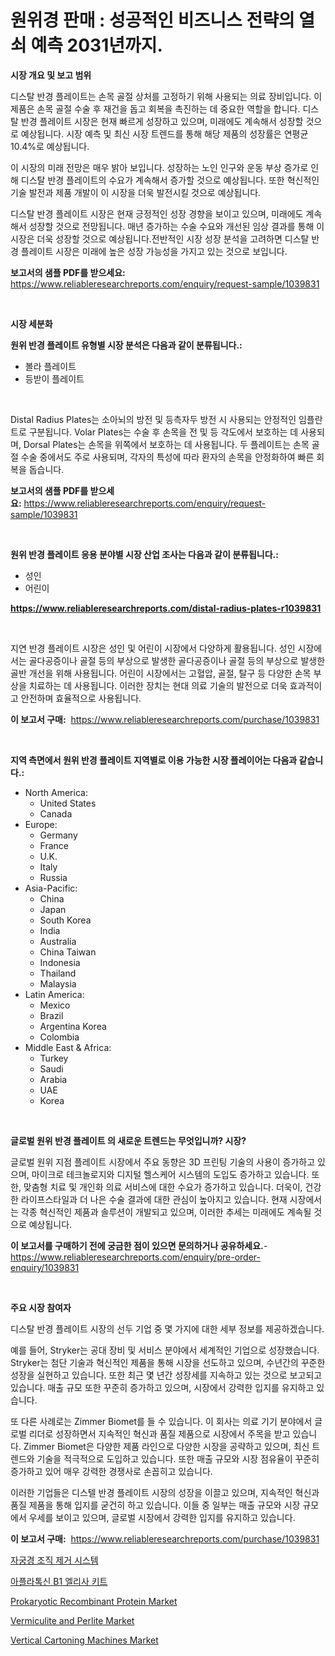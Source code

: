 <p><h1>원위경 판매 : 성공적인 비즈니스 전략의 열쇠 예측 2031년까지.</h1></p><p><strong>시장 개요 및 보고 범위</strong></p>
<p><p>디스탈 반경 플레이트는 손목 골절 상처를 고정하기 위해 사용되는 의료 장비입니다. 이 제품은 손목 골절 수술 후 재건을 돕고 회복을 촉진하는 데 중요한 역할을 합니다. 디스탈 반경 플레이트 시장은 현재 빠르게 성장하고 있으며, 미래에도 계속해서 성장할 것으로 예상됩니다. 시장 예측 및 최신 시장 트렌드를 통해 해당 제품의 성장률은 연평균 10.4%로 예상됩니다.</p><p>이 시장의 미래 전망은 매우 밝아 보입니다. 성장하는 노인 인구와 운동 부상 증가로 인해 디스탈 반경 플레이트의 수요가 계속해서 증가할 것으로 예상됩니다. 또한 혁신적인 기술 발전과 제품 개발이 이 시장을 더욱 발전시킬 것으로 예상됩니다.</p><p>디스탈 반경 플레이트 시장은 현재 긍정적인 성장 경향을 보이고 있으며, 미래에도 계속해서 성장할 것으로 전망됩니다. 매년 증가하는 수술 수요와 개선된 임상 결과를 통해 이 시장은 더욱 성장할 것으로 예상됩니다.전반적인 시장 성장 분석을 고려하면 디스탈 반경 플레이트 시장은 미래에 높은 성장 가능성을 가지고 있는 것으로 보입니다.</p></p>
<p><strong>보고서의 샘플 PDF를 받으세요:</strong> <a href="https://www.reliableresearchreports.com/enquiry/request-sample/1039831">https://www.reliableresearchreports.com/enquiry/request-sample/1039831</a></p>
<p>&nbsp;</p>
<p><strong>시장 세분화</strong></p>
<p><strong>원위 반경 플레이트 유형별 시장 분석은 다음과 같이 분류됩니다.:</strong></p>
<p><ul><li>볼라 플레이트</li><li>등받이 플레이트</li></ul></p>
<p>&nbsp;</p>
<p><p>Distal Radius Plates는 소아뇌의 방전 및 등측자두 방전 시 사용되는 안정적인 임플란트로 구분됩니다. Volar Plates는 수술 후 손목을 전 및 등 각도에서 보호하는 데 사용되며, Dorsal Plates는 손목을 위쪽에서 보호하는 데 사용됩니다. 두 플레이트는 손목 골절 수술 중에서도 주로 사용되며, 각자의 특성에 따라 환자의 손목을 안정화하여 빠른 회복을 돕습니다.</p></p>
<p><strong>보고서의 샘플 PDF를 받으세요:</strong>&nbsp;<a href="https://www.reliableresearchreports.com/enquiry/request-sample/1039831">https://www.reliableresearchreports.com/enquiry/request-sample/1039831</a></p>
<p>&nbsp;</p>
<p><strong> 원위 반경 플레이트 응용 분야별 시장 산업 조사는 다음과 같이 분류됩니다.:</strong></p>
<p><ul><li>성인</li><li>어린이</li></ul></p>
<p><strong><a href="https://www.reliableresearchreports.com/distal-radius-plates-r1039831">https://www.reliableresearchreports.com/distal-radius-plates-r1039831</a></strong></p>
<p>&nbsp;</p>
<p><p>지연 반경 플레이트 시장은 성인 및 어린이 시장에서 다양하게 활용됩니다. 성인 시장에서는 골다공증이나 골절 등의 부상으로 발생한 골다공증이나 골절 등의 부상으로 발생한 골반 개선을 위해 사용됩니다. 어린이 시장에서는 고혈압, 골절, 탈구 등 다양한 손목 부상을 치료하는 데 사용됩니다. 이러한 장치는 현대 의료 기술의 발전으로 더욱 효과적이고 안전하며 효율적으로 사용됩니다.</p></p>
<p><strong>이 보고서 구매:</strong>&nbsp; <a href="https://www.reliableresearchreports.com/purchase/1039831">https://www.reliableresearchreports.com/purchase/1039831</a></p>
<p>&nbsp;</p>
<p><strong>지역 측면에서 원위 반경 플레이트 지역별로 이용 가능한 시장 플레이어는 다음과 같습니다.:</strong></p>
<p><ul>
    <li>
        North America:
        <ul>
            <li>United States</li>
            <li>Canada</li>
        </ul>
    </li>
    <li>
        Europe:
        <ul>
            <li>Germany</li>
            <li>France</li>
            <li>U.K.</li>
            <li>Italy</li>
            <li>Russia</li>
        </ul>
    </li>
    <li>
        Asia-Pacific:
        <ul>
            <li>China</li>
            <li>Japan</li>
            <li>South Korea</li>
            <li>India</li>
            <li>Australia</li>
            <li>China Taiwan</li>
            <li>Indonesia</li>
            <li>Thailand</li>
            <li>Malaysia</li>
        </ul>
    </li>
    <li>
        Latin America:
        <ul>
            <li>Mexico</li>
            <li>Brazil</li>
            <li>Argentina Korea</li>
            <li>Colombia</li>
        </ul>
    </li>
    <li>
        Middle East & Africa:
        <ul>
            <li>Turkey</li>
            <li>Saudi</li>
            <li>Arabia</li>
            <li>UAE</li>
            <li>Korea</li>
        </ul>
    </li>
    </ul></p>
<p>&nbsp;</p>
<p><strong>글로벌 원위 반경 플레이트 의 새로운 트렌드는 무엇입니까? 시장?</strong></p>
<p><p>글로벌 원위 지점 플레이트 시장에서 주요 동향은 3D 프린팅 기술의 사용이 증가하고 있으며, 마이크로 테크놀로지와 디지털 헬스케어 시스템의 도입도 증가하고 있습니다. 또한, 맞춤형 치료 및 개인화 의료 서비스에 대한 수요가 증가하고 있습니다. 더욱이, 건강한 라이프스타일과 더 나은 수술 결과에 대한 관심이 높아지고 있습니다. 현재 시장에서는 각종 혁신적인 제품과 솔루션이 개발되고 있으며, 이러한 추세는 미래에도 계속될 것으로 예상됩니다.</p></p>
<p><strong>이 보고서를 구매하기 전에 궁금한 점이 있으면 문의하거나 공유하세요.</strong>- <a href="https://www.reliableresearchreports.com/enquiry/pre-order-enquiry/1039831">https://www.reliableresearchreports.com/enquiry/pre-order-enquiry/1039831</a></p>
<p>&nbsp;</p>
<p><strong>주요 시장 참여자</strong></p>
<p><p>디스탈 반경 플레이트 시장의 선두 기업 중 몇 가지에 대한 세부 정보를 제공하겠습니다. </p><p>예를 들어, Stryker는 공대 장비 및 서비스 분야에서 세계적인 기업으로 성장했습니다. Stryker는 첨단 기술과 혁신적인 제품을 통해 시장을 선도하고 있으며, 수년간의 꾸준한 성장을 실현하고 있습니다. 또한 최근 몇 년간 성장세를 지속하고 있는 것으로 보고되고 있습니다. 매출 규모 또한 꾸준히 증가하고 있으며, 시장에서 강력한 입지를 유지하고 있습니다.</p><p>또 다른 사례로는 Zimmer Biomet를 들 수 있습니다. 이 회사는 의료 기기 분야에서 글로벌 리더로 성장하면서 지속적인 혁신과 품질 제품으로 시장에서 주목을 받고 있습니다. Zimmer Biomet은 다양한 제품 라인으로 다양한 시장을 공략하고 있으며, 최신 트렌드와 기술을 적극적으로 도입하고 있습니다. 또한 매출 규모와 시장 점유율이 꾸준히 증가하고 있어 매우 강력한 경쟁사로 손꼽히고 있습니다.</p><p>이러한 기업들은 디스텔 반경 플레이트 시장의 성장을 이끌고 있으며, 지속적인 혁신과 품질 제품을 통해 입지를 굳건히 하고 있습니다. 이들 중 일부는 매출 규모와 시장 규모에서 우세를 보이고 있으며, 글로벌 시장에서 강력한 입지를 유지하고 있습니다.</p></p>
<p><strong>이 보고서 구매:</strong>&nbsp;&nbsp;<a href="https://www.reliableresearchreports.com/purchase/1039831">https://www.reliableresearchreports.com/purchase/1039831</a></p>
<p><p><a href="https://github.com/vss5505pa7z1p/Market-Research-Report-List-1/blob/main/315287931615.md">자궁경 조직 제거 시스템</a></p><p><a href="https://github.com/FelipeGrrady654556/Market-Research-Report-List-1/blob/main/384189731616.md">아플라톡신 B1 엘리사 키트</a></p><p><a href="https://silk-columnist-571.notion.site/Prokaryotic-Recombinant-Protein-Market-Focuses-on-Market-Share-Size-and-Projected-Forecast-Till-203-870f13d7fe154cf1bd14e90f80628fed">Prokaryotic Recombinant Protein Market</a></p><p><a href="https://issuu.com/reportprime-2/docs/vermiculite-and-perlite-market-size-2030.pptx">Vermiculite and Perlite Market</a></p><p><a href="https://view.publitas.com/reportprime-1/vertical-cartoning-machines-market-focuses-on-market-share-size-and-projected-forecast-till-2031/">Vertical Cartoning Machines Market</a></p></p>